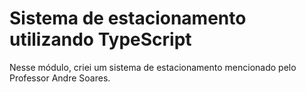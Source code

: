 # Sistema de estacionamento utilizando TypeScript

Nesse módulo, criei um sistema de estacionamento mencionado pelo Professor Andre Soares.
